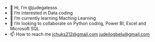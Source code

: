 - 👋 Hi, I’m @judegatesss
- 👀 I’m interested in Data coding
- 🌱 I’m currently learning Maching Learning
- 💞️ I’m looking to collaborate on Python coding, Power BI, Excel and Microsoft SQL
- 📫 How to reach me jchuks212@gmail.com 
judeilogbelu@gmail.com

<!---
judegatesss/judegatesss is a ✨ special ✨ repository because its `README.md` (this file) appears on your GitHub profile.
You can click the Preview link to take a look at your changes.
--->
